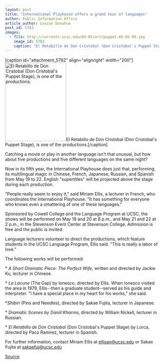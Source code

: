 ```yaml
---
layout: post
title: "International Playhouse offers a grand tour of languages"
author: Public Information Office
article_author: Louise Donahue
post_id: 5783
images:
  - file: http://currents.ucsc.edu/04-05/art/puppet.05-05-09.jpg
    image_id: 5782
    caption: "El Retabillo de Don Cristobal (Don Cristobal's Puppet Stage), is one of the productions."
---
```


[caption id="attachment_5782" align="alignright" width="200"]<a href="http://dev-ucsc-news.pantheonsite.io/wp-content/uploads/2005/05/puppet.05-05-09.jpg"><img class="size-full wp-image-5782" src="http://dev-ucsc-news.pantheonsite.io/wp-content/uploads/2005/05/puppet.05-05-09.jpg" alt="El Retabillo de Don Cristobal (Don Cristobal's Puppet Stage), is one of the productions." width="200" height="256" /></a>El Retabillo de Don Cristobal (Don Cristobal's Puppet Stage), is one of the productions.[/caption]
<a name="content" id="content"></a>
<p>
  Catching a movie or play in another language isn't that unusual, but how about five productions and five different languages on the same night?
</p>
<p>
  Now in its fifth year, the International Playhouse does just that, performing its multilingual magic in Chinese, French, Japanese, Russian, and Spanish from May 19 to 22. English "supertitles" will be projected above the stage during each production.<br>
</p>
<p>
  "People really seem to enjoy it," said Miriam Ellis, a lecturer in French, who coordinates the International Playhouse. "It has something for everyone who knows even a smattering of one of these languages."<br>
</p>
<p>
  Sponsored by Cowell College and the Language Program at UCSC, the shows will be performed on May 19 and 20 at 8 p.m., and May 21 and 22 at 2 p.m., in the Stevenson Event Center at Stevenson College. Admission is free and the public is invited.<br>
</p>
<p>
  Language lecturers volunteer to direct the productions, which feature students in the UCSC Language Program, Ellis said. "This is really a labor of love."<br>
</p>
<p>
  The following works will be performed:<br>
</p>
<p>
  * <i>A Short Dramatic Piece: The Perfect Wife,</i> written and directed by Jackie Ku, lecturer in Chinese.<br>
</p>
<p>
  * <i>La Lacune</i> (The Gap) by Ionesco, directed by Ellis. When Ionesco visited the area in 1979, Ellis--then a graduate student--served as his guide and interpreter. "I have a special place in my heart for his works," she said.
</p>
<p>
  *<i>Shibiri</i> (Pins and Needles), directed by Sakae Fujita, lecturer in Japanese.<br>
</p>
<p>
  * <i>Dramatic Scenes by Daniil Kharms,</i> directed by William Nickell, lecturer in Russian.<br>
</p>
<p>
  * <i>El Retabillo de Don Cristobal</i> (Don Cristobal's Puppet Stage) by Lorca, directed by Paco Ramirez, lecturer in Spanish.<br>
</p>
<p>
  For further information, contact Miriam Ellis at <a href="mailto:ellisan@ucsc.edu">ellisan@ucsc.edu</a> or Sakae Fujita at <a href="mailto:sakaefuj@ucsc.edu">sakaefuj@ucsc.edu</a><br>
</p>
<p><a href="http://www1.ucsc.edu/currents/04-05/05-09/playhouse.asp" title="Permalink to playhouse">Source</a></p>
